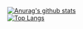 [![Anurag's github stats](https://github-readme-stats.vercel.app/api?username=SSam666&theme=gruvbox)](https://github.com/SSam666/github-readme-stats)  
[![Top Langs](https://github-readme-stats.vercel.app/api/top-langs/?username=SSam666&layout=compact&theme=gruvbox)](https://github.com/SSam666/github-readme-stats)
